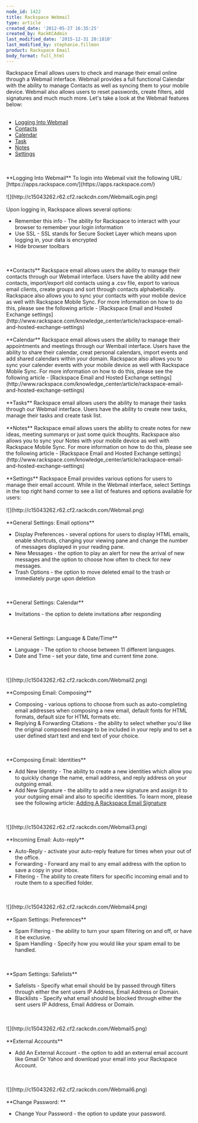 ```yaml
---
node_id: 1422
title: Rackspace Webmail
type: article
created_date: '2012-05-27 16:35:25'
created_by: RackKCAdmin
last_modified_date: '2015-12-31 20:1810'
last_modified_by: stephanie.fillmon
product: Rackspace Email
body_format: full_html
---
```


Rackspace Email allows users to check and manage their email online
through a Webmail interface. Webmail provides a full functional Calendar
with the ability to manage Contacts as well as syncing them to your
mobile device. Webmail also allows users to reset passwords, create
filters, add signatures and much much more. Let's take a look at the
Webmail features below:<br>
<br>

-   [Logging Into Webmail](#LogginIntoWebmail)
-   [Contacts](#Contacts)
-   [Calendar](#Calendar)
-   [Task](#Tasks)
-   [Notes](#Notes)
-   [Settings](#Settings)

<br>
<br>
 **Logging Into Webmail** To login into Webmail visit the following URL:
[https://apps.rackspace.com/](https://apps.rackspace.com/)<br>
<br>
 ![](http://c15043262.r62.cf2.rackcdn.com/WebmailLogin.png)<br>
<br>
 Upon logging in, Rackspace allows several options:<br>

-   Remember this info - The ability for Rackspace to interact with your
    browser to remember your login information
-   Use SSL - SSL stands for Secure Socket Layer which means upon
    logging in, your data is encrypted
-   Hide browser toolbars

<br>
<br>
 **Contacts** Rackspace email allows users the ability to manage their
contacts through our Webmail interface. Users have the ability add new
contacts, import/export old contacts using a .csv file, export to
various email clients, create groups and sort through contacts
alphabetically.  Rackspace also allows you to sync your contacts with
your mobile device as well with Rackspace Mobile Sync. For more
information on how to do this, please see the following article -
[Rackspace Email and Hosted Exchange
settings](http://www.rackspace.com/knowledge_center/article/rackspace-email-and-hosted-exchange-settings)<br>
<br>
 **Calendar** Rackspace email allows users the ability to manage their
appointments and meetings through our Wembail interface. Users have the
ability to share their calendar, creat personal calendars, import events
and add shared calendars within your domain. Rackspace also allows you
to sync your calender events with your mobile device as well with
Rackspace Mobile Sync. For more information on how to do this, please
see the following article - [Rackspace Email and Hosted Exchange
settings](http://www.rackspace.com/knowledge_center/article/rackspace-email-and-hosted-exchange-settings)<br>
<br>
 **Tasks** Rackspace email allows users the ability to manage their
tasks through our Webmail interface. Users have the ability to create
new tasks, manage their tasks and create task list.<br>
<br>
 **Notes** Rackspace email allows users the ability to create notes for
new ideas, meeting summarys or just some quick thoughts.  Rackspace also
allows you to sync your Notes with your mobile device as well with
Rackspace Mobile Sync. For more information on how to do this, please
see the following article - [Rackspace Email and Hosted Exchange
settings](http://www.rackspace.com/knowledge_center/article/rackspace-email-and-hosted-exchange-settings)<br>
<br>
 **Settings** Rackspace Email provides various options for users to
manage their email account. While in the Webmail interface, select
Settings in the top right hand corner to see a list of features and
options available for users:<br>
<br>
 ![](http://c15043262.r62.cf2.rackcdn.com/Webmail.png)<br>
<br>
 **General Settings: Email options**

-   Display Preferences - several options for users to display HTML
    emails, enable shortcuts, changing your viewing pane and change the
    number of messages displayed in your reading pane.
-   New Messages - the option to play an alert for new the arrival of
    new messages and the option to choose how often to check for new
    messages.
-   Trash Options - the option to move deleted email to the trash or
    immediately purge upon deletion

<br>
<br>
 **General Settings: Calendar**

-   Invitations - the option to delete invitations after responding

<br>
<br>
 **General Settings: Language & Date/Time**

-   Language - The option to choose between 11 different languages.
-   Date and Time - set your date, time and current time zone.

<br>
<br>
 ![](http://c15043262.r62.cf2.rackcdn.com/Webmail2.png)<br>
<br>
 **Composing Email: Composing**

-   Composing - various options to choose from such as auto-completing
    email addresses when composing a new email, default fonts for HTML
    formats, default size for HTML formats etc.
-   Replying & Forwarding Citations - the ability to select whether
    you'd like the original composed message to be included in your
    reply and to set a user defined start text and end text of your
    choice.

<br>
<br>
 **Composing Email: Identities**

-   Add New Identity - The ability to create a new identities which
    allow you to quickly change the name, email address, and reply
    address on your outgoing email.
-   Add New Signature - the ability to add a new signature and assign it
    to your outgoing email and also to specific identities. To learn
    more, please see the following article: [Adding A Rackspace Email
    Signature](http://www.rackspace.com/knowledge_center/article/adding-a-signature-to-rackspace-email)

<br>
<br>
 ![](http://c15043262.r62.cf2.rackcdn.com/Webmail3.png)<br>
<br>
 **Incoming Email: Auto-reply**

-   Auto-Reply - activate your auto-reply feature for times when your
    out of the office.
-   Forwarding - Forward any mail to any email address with the option
    to save a copy in your inbox.
-   Filtering - The ability to create filters for specific incoming
    email and to route them to a specified folder.

<br>
<br>
 ![](http://c15043262.r62.cf2.rackcdn.com/Webmail4.png)<br>
<br>
 **Spam Settings: Preferences**

-   Spam Filtering - the ability to turn your spam filtering on and off,
    or have it be exclusive.
-   Spam Handling - Specify how you would like your spam email to be
    handled.

<br>
<br>
 **Spam Settings: Safelists**

-   Safelists - Specify what email should be by passed through filters
    through either the sent users IP Address, Email Address or Domain.
-   Blacklists - Specify what email should be blocked through either the
    sent users IP Address, Email Address or Domain.

<br>
<br>
 ![](http://c15043262.r62.cf2.rackcdn.com/Webmail5.png)<br>
<br>
 **External Accounts**

-   Add An External Account - the option to add an external email
    account like Gmail Or Yahoo and download your email into your
    Rackspace Account.

<br>
<br>
 ![](http://c15043262.r62.cf2.rackcdn.com/Webmail6.png)<br>
<br>
 **Change Password: **

-   Change Your Password - the option to update your password.

<br>


